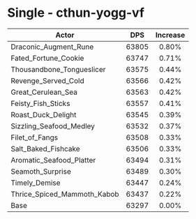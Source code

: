 # Single - cthun-yogg-vf
| Actor | DPS | Increase |
|---|:---:|:---:|
|Draconic_Augment_Rune|63805|0.80%|
|Fated_Fortune_Cookie|63747|0.71%|
|Thousandbone_Tongueslicer|63575|0.44%|
|Revenge_Served_Cold|63566|0.42%|
|Great_Cerulean_Sea|63563|0.42%|
|Feisty_Fish_Sticks|63557|0.41%|
|Roast_Duck_Delight|63545|0.39%|
|Sizzling_Seafood_Medley|63532|0.37%|
|Filet_of_Fangs|63508|0.33%|
|Salt_Baked_Fishcake|63506|0.33%|
|Aromatic_Seafood_Platter|63494|0.31%|
|Seamoth_Surprise|63489|0.30%|
|Timely_Demise|63447|0.24%|
|Thrice_Spiced_Mammoth_Kabob|63437|0.22%|
|Base|63297|0.00%|
